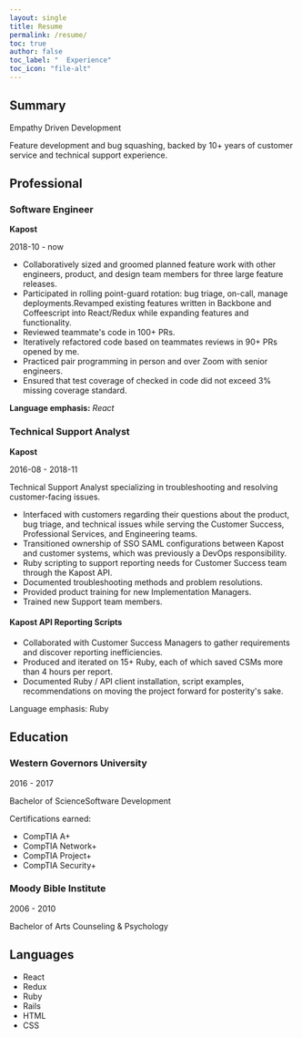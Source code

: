 ```yaml
---
layout: single
title: Resume
permalink: /resume/
toc: true 
author: false
toc_label: "  Experience"
toc_icon: "file-alt"
---
```


## Summary

Empathy Driven Development

Feature development and bug squashing, backed by 10+ years of customer service and technical support experience.

## Professional

### Software Engineer

**Kapost**

2018-10 - now

- Collaboratively sized and groomed planned feature work with other engineers, product, and design team members for three large feature releases.
- Participated in rolling point-guard rotation: bug triage, on-call, manage deployments.Revamped existing features written in Backbone and Coffeescript into React/Redux while expanding features and functionality.
- Reviewed teammate's code in 100+ PRs.
- Iteratively refactored code based on teammates reviews in 90+ PRs opened by me.
- Practiced pair programming in person and over Zoom with senior engineers.
- Ensured that test coverage of checked in code did not exceed 3% missing coverage standard.

**Language emphasis:** _React_

### Technical Support Analyst

**Kapost**

2016-08 - 2018-11

Technical Support Analyst specializing in troubleshooting and resolving customer-facing issues.
- Interfaced with customers regarding their questions about the product, bug triage, and technical issues while serving the Customer Success, Professional Services, and Engineering teams.
- Transitioned ownership of SSO SAML configurations between Kapost and customer systems, which was previously a DevOps responsibility.
- Ruby scripting to support reporting needs for Customer Success team through the Kapost API.
- Documented troubleshooting methods and problem resolutions.
- Provided product training for new Implementation Managers.
- Trained new Support team members.

#### Kapost API Reporting Scripts
- Collaborated with Customer Success Managers to gather requirements and discover reporting inefficiencies.
- Produced and iterated on 15+ Ruby, each of which saved CSMs more than 4 hours per report.
- Documented Ruby / API client installation, script examples, recommendations on moving the project forward for posterity's sake.

Language emphasis: Ruby

## Education

### Western Governors University

2016 - 2017

Bachelor of ScienceSoftware Development

Certifications earned:
- CompTIA A+
- CompTIA Network+
- CompTIA Project+
- CompTIA Security+

### Moody Bible Institute

2006 - 2010

Bachelor of Arts Counseling & Psychology

## Languages

- React
- Redux
- Ruby
- Rails
- HTML
- CSS
